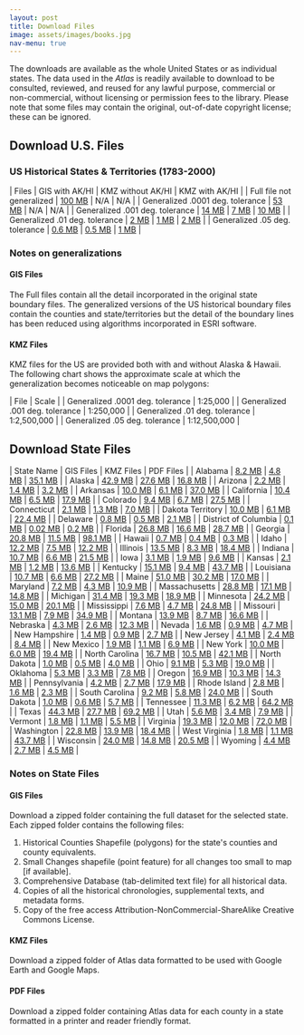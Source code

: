```yaml
---
layout: post
title: Download Files
image: assets/images/books.jpg
nav-menu: true
---
```


The downloads are available as the whole United States or as individual states. The data used in the *Atlas* is readily available to download to be consulted, reviewed, and reused for any lawful purpose, commercial or non-commercial, without licensing or permission fees to the library. Please note that some files may contain the original, out-of-date copyright license; these can be ignored. 

## Download U.S. Files
### US Historical States & Territories (1783-2000)

| Files | GIS with AK/HI | KMZ without AK/HI | KMZ with AK/HI |
| Full file not generalized | [100 MB](https://publications.newberry.org/ahcb/downloads/gis/US_AtlasHCB_StateTerr.zip) | N/A | N/A |
| Generalized .0001 deg. tolerance | [53 MB](https://publications.newberry.org/ahcb/downloads/gis/US_AtlasHCB_StateTerr_Gen0001.zip) | N/A | N/A |
| Generalized .001 deg. tolerance | [14 MB](https://publications.newberry.org/ahcb/downloads/gis/US_AtlasHCB_StateTerr_Gen001.zip) | [7 MB](https://publications.newberry.org/ahcb/downloads/kmz/US_HistStateTerr_ExAKHI_Gen001_KMZ.zip) | [10 MB](https://publications.newberry.org/ahcb/downloads/kmz/US_HistStateTerr_Gen001_KMZ.zip) |
| Generalized .01 deg. tolerance | [2 MB](https://publications.newberry.org/ahcb/downloads/gis/US_AtlasHCB_StateTerr_Gen01.zip) | [1 MB](https://publications.newberry.org/ahcb/downloads/kmz/US_HistStateTerr_ExAKHI_Gen01_KMZ.zip) | [2 MB](https://publications.newberry.org/ahcb/downloads/kmz/US_HistStateTerr_Gen01_KMZ.zip) |
| Generalized .05 deg. tolerance | [0.6 MB](https://publications.newberry.org/ahcb/downloads/gis/US_AtlasHCB_StateTerr_Gen05.zip) | [0.5 MB](https://publications.newberry.org/ahcb/downloads/kmz/US_HistStateTerr_ExAKHI_Gen05_KMZ.zip) | [1 MB](https://publications.newberry.org/ahcb/downloads/kmz/US_HistStateTerr_Gen05_KMZ.zip) |

### Notes on generalizations
#### GIS Files
The Full files contain all the detail incorporated in the original state boundary files. The generalized versions of the US historical boundary files contain the counties and state/territories but the detail of the boundary lines has been reduced using algorithms incorporated in ESRI software. 

#### KMZ Files
KMZ files for the US are provided both with and without Alaska & Hawaii.
The following chart shows the approximate scale at which the generalization becomes noticeable on map polygons:

| File | Scale |
| Generalized .0001 deg. tolerance | 1:25,000 |
| Generalized .001 deg. tolerance | 1:250,000 | 
| Generalized .01 deg. tolerance | 1:2,500,000 | 
| Generalized .05 deg. tolerance | 1:12,500,000 | 


## Download State Files

| State Name | GIS Files | KMZ Files | PDF Files |
| Alabama | [8.2 MB](https://publications.newberry.org/ahcb/downloads/gis/AL_AtlasHCB.zip) | [4.8 MB](https://publications.newberry.org/ahcb/downloads/kmz/AL_HistCountiesKMZ.zip) | [35.1 MB](https://publications.newberry.org/ahcb/downloads/pdf/AL_HistCountiesPDF.zip) |
| Alaska | [42.9 MB](https://publications.newberry.org/ahcb/downloads/gis/AK_AtlasHCB.zip) | [27.6 MB](https://publications.newberry.org/ahcb/downloads/kmz/AK_HistCountiesKMZ.zip) | [16.8 MB](https://publications.newberry.org/ahcb/downloads/pdf/AK_HistCountiesPDF.zip) |
| Arizona | [2.2 MB](https://publications.newberry.org/ahcb/downloads/gis/AZ_AtlasHCB.zip) | [1.4 MB](https://publications.newberry.org/ahcb/downloads/kmz/AZ_HistCountiesKMZ.zip) | [3.2 MB](https://publications.newberry.org/ahcb/downloads/pdf/AZ_HistCountiesPDF.zip) |
| Arkansas | [10.0 MB](https://publications.newberry.org/ahcb/downloads/gis/AR_AtlasHCB.zip) | [6.1 MB](https://publications.newberry.org/ahcb/downloads/kmz/AR_HistCountiesKMZ.zip) | [37.0 MB](https://publications.newberry.org/ahcb/downloads/pdf/AR_HistCountiesPDF.zip) |
| California | [10.4 MB](https://publications.newberry.org/ahcb/downloads/gis/CA_AtlasHCB.zip) | [6.5 MB](https://publications.newberry.org/ahcb/downloads/kmz/CA_HistCountiesKMZ.zip) | [17.9 MB](https://publications.newberry.org/ahcb/downloads/pdf/CA_HistCountiesPDF.zip) |
| Colorado | [9.4 MB](https://publications.newberry.org/ahcb/downloads/gis/CO_AtlasHCB.zip) | [6.7 MB](https://publications.newberry.org/ahcb/downloads/kmz/CO_HistCountiesKMZ.zip) | [27.5 MB](https://publications.newberry.org/ahcb/downloads/pdf/CO_HistCountiesPDF.zip) |
| Connecticut | [2.1 MB](https://publications.newberry.org/ahcb/downloads/gis/CT_AtlasHCB.zip) | [1.3 MB](https://publications.newberry.org/ahcb/downloads/kmz/CT_HistCountiesKMZ.zip) | [7.0 MB](https://publications.newberry.org/ahcb/downloads/pdf/CT_HistCountiesPDF.zip) |
| Dakota Territory | [10.0 MB](https://publications.newberry.org/ahcb/downloads/gis/DT_AtlasHCB.zip) | [6.1 MB](https://publications.newberry.org/ahcb/downloads/kmz/DT_HistCountiesKMZ.zip) | [22.4 MB](https://publications.newberry.org/ahcb/downloads/pdf/DT_HistCountiesPDF.zip) |
| Delaware | [0.8 MB](https://publications.newberry.org/ahcb/downloads/gis/DE_AtlasHCB.zip) | [0.5 MB](https://publications.newberry.org/ahcb/downloads/kmz/DE_HistCountiesKMZ.zip) | [2.1 MB](https://publications.newberry.org/ahcb/downloads/pdf/DE_HistCountiesPDF.zip) |
| District of Columbia | [0.1 MB](https://publications.newberry.org/ahcb/downloads/gis/DC_AtlasHCB.zip) | [0.02 MB](https://publications.newberry.org/ahcb/downloads/kmz/DC_HistCountiesKMZ.zip) | [0.2 MB](https://publications.newberry.org/ahcb/downloads/pdf/DC_HistCountiesPDF.zip) |
| Florida | [26.8 MB](https://publications.newberry.org/ahcb/downloads/gis/FL_AtlasHCB.zip) | [16.6 MB](https://publications.newberry.org/ahcb/downloads/kmz/FL_HistCountiesKMZ.zip) | [28.7 MB](https://publications.newberry.org/ahcb/downloads/pdf/FL_HistCountiesPDF.zip) |
| Georgia | [20.8 MB](https://publications.newberry.org/ahcb/downloads/gis/GA_AtlasHCB.zip) | [11.5 MB](https://publications.newberry.org/ahcb/downloads/kmz/GA_HistCountiesKMZ.zip) | [98.1 MB](https://publications.newberry.org/ahcb/downloads/pdf/GA_HistCountiesPDF.zip) |
| Hawaii | [0.7 MB](https://publications.newberry.org/ahcb/downloads/gis/HI_AtlasHCB.zip) | [0.4 MB](https://publications.newberry.org/ahcb/downloads/kmz/HI_HistCountiesKMZ.zip) | [0.3 MB](https://publications.newberry.org/ahcb/downloads/pdf/HI_HistCountiesPDF.zip) |
| Idaho | [12.2 MB](https://publications.newberry.org/ahcb/downloads/gis/ID_AtlasHCB.zip) | [7.5 MB](https://publications.newberry.org/ahcb/downloads/kmz/ID_HistCountiesKMZ.zip) | [12.2 MB](https://publications.newberry.org/ahcb/downloads/pdf/ID_HistCountiesPDF.zip) |
| Illinois | [13.5 MB](https://publications.newberry.org/ahcb/downloads/gis/IL_AtlasHCB.zip) | [8.3 MB](https://publications.newberry.org/ahcb/downloads/kmz/IL_HistCountiesKMZ.zip) | [18.4 MB](https://publications.newberry.org/ahcb/downloads/pdf/IL_HistCountiesPDF.zip) |
| Indiana | [10.7 MB](https://publications.newberry.org/ahcb/downloads/gis/IN_AtlasHCB.zip) | [6.6 MB](https://publications.newberry.org/ahcb/downloads/kmz/IN_HistCountiesKMZ.zip) | [21.5 MB](https://publications.newberry.org/ahcb/downloads/pdf/IN_HistCountiesPDF.zip) |
| Iowa | [3.1 MB](https://publications.newberry.org/ahcb/downloads/gis/IA_AtlasHCB.zip) | [1.9 MB](https://publications.newberry.org/ahcb/downloads/kmz/IA_HistCountiesKMZ.zip) | [9.6 MB](https://publications.newberry.org/ahcb/downloads/pdf/IA_HistCountiesPDF.zip) |
| Kansas | [2.1 MB](https://publications.newberry.org/ahcb/downloads/gis/KS_AtlasHCB.zip) | [1.2 MB](https://publications.newberry.org/ahcb/downloads/kmz/KS_HistCountiesKMZ.zip) | [13.6 MB](https://publications.newberry.org/ahcb/downloads/pdf/KS_HistCountiesPDF.zip) |
| Kentucky | [15.1 MB](https://publications.newberry.org/ahcb/downloads/gis/KY_AtlasHCB.zip) | [9.4 MB](https://publications.newberry.org/ahcb/downloads/kmz/KY_HistCountiesKMZ.zip) | [43.7 MB](https://publications.newberry.org/ahcb/downloads/pdf/KY_HistCountiesPDF.zip) |
| Louisiana | [10.7 MB](https://publications.newberry.org/ahcb/downloads/gis/LA_AtlasHCB.zip) | [6.6 MB](https://publications.newberry.org/ahcb/downloads/kmz/LA_HistCountiesKMZ.zip) | [27.2 MB](https://publications.newberry.org/ahcb/downloads/pdf/LA_HistCountiesPDF.zip) |
| Maine | [51.0 MB](https://publications.newberry.org/ahcb/downloads/gis/ME_AtlasHCB.zip) | [30.2 MB](https://publications.newberry.org/ahcb/downloads/kmz/ME_HistCountiesKMZ.zip) | [17.0 MB](https://publications.newberry.org/ahcb/downloads/pdf/ME_HistCountiesPDF.zip) |
| Maryland | [7.2 MB](https://publications.newberry.org/ahcb/downloads/gis/MD_AtlasHCB.zip) | [4.3 MB](https://publications.newberry.org/ahcb/downloads/kmz/MD_HistCountiesKMZ.zip) | [10.9 MB](https://publications.newberry.org/ahcb/downloads/pdf/MD_HistCountiesPDF.zip) |
| Massachusetts | [28.8 MB](https://publications.newberry.org/ahcb/downloads/gis/MA_AtlasHCB.zip) | [17.1 MB](https://publications.newberry.org/ahcb/downloads/kmz/MA_HistCountiesKMZ.zip) | [14.8 MB](https://publications.newberry.org/ahcb/downloads/pdf/MA_HistCountiesPDF.zip) |
| Michigan | [31.4 MB](https://publications.newberry.org/ahcb/downloads/gis/MI_AtlasHCB.zip) | [19.3 MB](https://publications.newberry.org/ahcb/downloads/kmz/MI_HistCountiesKMZ.zip) | [18.9 MB](https://publications.newberry.org/ahcb/downloads/pdf/MI_HistCountiesPDF.zip) |
| Minnesota | [24.2 MB](https://publications.newberry.org/ahcb/downloads/gis/MN_AtlasHCB.zip) | [15.0 MB](https://publications.newberry.org/ahcb/downloads/kmz/MN_HistCountiesKMZ.zip) | [20.1 MB](https://publications.newberry.org/ahcb/downloads/pdf/MN_HistCountiesPDF.zip) |
| Mississippi | [7.6 MB](https://publications.newberry.org/ahcb/downloads/gis/MS_AtlasHCB.zip) | [4.7 MB](https://publications.newberry.org/ahcb/downloads/kmz/MS_HistCountiesKMZ.zip) | [24.8 MB](https://publications.newberry.org/ahcb/downloads/pdf/MS_HistCountiesPDF.zip) |
| Missouri | [13.1 MB](https://publications.newberry.org/ahcb/downloads/gis/MO_AtlasHCB.zip) | [7.9 MB](https://publications.newberry.org/ahcb/downloads/kmz/MO_HistCountiesKMZ.zip) | [34.9 MB](https://publications.newberry.org/ahcb/downloads/pdf/MO_HistCountiesPDF.zip) |
| Montana | [13.9 MB](https://publications.newberry.org/ahcb/downloads/gis/MT_AtlasHCB.zip) | [8.7 MB](https://publications.newberry.org/ahcb/downloads/kmz/MT_HistCountiesKMZ.zip) | [16.6 MB](https://publications.newberry.org/ahcb/downloads/pdf/MT_HistCountiesPDF.zip) |
| Nebraska | [4.3 MB](https://publications.newberry.org/ahcb/downloads/gis/NE_AtlasHCB.zip) | [2.6 MB](https://publications.newberry.org/ahcb/downloads/kmz/NE_HistCountiesKMZ.zip) | [12.3 MB](https://publications.newberry.org/ahcb/downloads/pdf/NE_HistCountiesPDF.zip) |
| Nevada | [1.6 MB](https://publications.newberry.org/ahcb/downloads/gis/NV_AtlasHCB.zip) | [0.9 MB](https://publications.newberry.org/ahcb/downloads/kmz/NV_HistCountiesKMZ.zip) | [4.7 MB](https://publications.newberry.org/ahcb/downloads/pdf/NV_HistCountiesPDF.zip) |
| New Hampshire | [1.4 MB](https://publications.newberry.org/ahcb/downloads/gis/NH_AtlasHCB.zip) | [0.9 MB](https://publications.newberry.org/ahcb/downloads/kmz/NH_HistCountiesKMZ.zip) | [2.7 MB](https://publications.newberry.org/ahcb/downloads/pdf/NH_HistCountiesPDF.zip) |
| New Jersey | [4.1 MB](https://publications.newberry.org/ahcb/downloads/gis/NJ_AtlasHCB.zip) | [2.4 MB](https://publications.newberry.org/ahcb/downloads/kmz/NJ_HistCountiesKMZ.zip) | [8.4 MB](https://publications.newberry.org/ahcb/downloads/pdf/NJ_HistCountiesPDF.zip) |
| New Mexico | [1.9 MB](https://publications.newberry.org/ahcb/downloads/gis/NM_AtlasHCB.zip) | [1.1 MB](https://publications.newberry.org/ahcb/downloads/kmz/NM_HistCountiesKMZ.zip) | [6.9 MB](https://publications.newberry.org/ahcb/downloads/pdf/NM_HistCountiesPDF.zip) |
| New York | [10.0 MB](https://publications.newberry.org/ahcb/downloads/gis/NY_AtlasHCB.zip) | [6.0 MB](https://publications.newberry.org/ahcb/downloads/kmz/NY_HistCountiesKMZ.zip) | [19.4 MB](https://publications.newberry.org/ahcb/downloads/pdf/NY_HistCountiesPDF.zip) |
| North Carolina | [16.7 MB](https://publications.newberry.org/ahcb/downloads/gis/NC_AtlasHCB.zip) | [10.5 MB](https://publications.newberry.org/ahcb/downloads/kmz/NC_HistCountiesKMZ.zip) | [42.1 MB](https://publications.newberry.org/ahcb/downloads/pdf/NC_HistCountiesPDF.zip) |
| North Dakota | [1.0 MB](https://publications.newberry.org/ahcb/downloads/gis/ND_AtlasHCB.zip) | [0.5 MB](https://publications.newberry.org/ahcb/downloads/kmz/ND_HistCountiesKMZ.zip) | [4.0 MB](https://publications.newberry.org/ahcb/downloads/pdf/ND_HistCountiesPDF.zip) |
| Ohio | [9.1 MB](https://publications.newberry.org/ahcb/downloads/gis/OH_AtlasHCB.zip) | [5.3 MB](https://publications.newberry.org/ahcb/downloads/kmz/OH_HistCountiesKMZ.zip) | [19.0 MB](https://publications.newberry.org/ahcb/downloads/pdf/OH_HistCountiesPDF.zip) |
| Oklahoma | [5.3 MB](https://publications.newberry.org/ahcb/downloads/gis/OK_AtlasHCB.zip) | [3.3 MB](https://publications.newberry.org/ahcb/downloads/kmz/OK_HistCountiesKMZ.zip) | [7.8 MB](https://publications.newberry.org/ahcb/downloads/pdf/OK_HistCountiesPDF.zip) |
| Oregon | [16.9 MB](https://publications.newberry.org/ahcb/downloads/gis/OR_AtlasHCB.zip) | [10.3 MB](https://publications.newberry.org/ahcb/downloads/kmz/OR_HistCountiesKMZ.zip) | [14.3 MB](https://publications.newberry.org/ahcb/downloads/pdf/OR_HistCountiesPDF.zip) |
| Pennsylvania | [4.2 MB](https://publications.newberry.org/ahcb/downloads/gis/PA_AtlasHCB.zip) | [2.7 MB](https://publications.newberry.org/ahcb/downloads/kmz/PA_HistCountiesKMZ.zip) | [17.9 MB](https://publications.newberry.org/ahcb/downloads/pdf/PA_HistCountiesPDF.zip) |
| Rhode Island | [2.8 MB](https://publications.newberry.org/ahcb/downloads/gis/RI_AtlasHCB.zip) | [1.6 MB](https://publications.newberry.org/ahcb/downloads/kmz/RI_HistCountiesKMZ.zip) | [2.3 MB](https://publications.newberry.org/ahcb/downloads/pdf/RI_HistCountiesPDF.zip) |
| South Carolina | [9.2 MB](https://publications.newberry.org/ahcb/downloads/gis/SC_AtlasHCB.zip) | [5.8 MB](https://publications.newberry.org/ahcb/downloads/kmz/SC_HistCountiesKMZ.zip) | [24.0 MB](https://publications.newberry.org/ahcb/downloads/pdf/SC_HistCountiesPDF.zip) |
| South Dakota | [1.0 MB](https://publications.newberry.org/ahcb/downloads/gis/SD_AtlasHCB.zip) | [0.6 MB](https://publications.newberry.org/ahcb/downloads/kmz/SD_HistCountiesKMZ.zip) | [5.7 MB](https://publications.newberry.org/ahcb/downloads/pdf/SD_HistCountiesPDF.zip) |
| Tennessee | [11.3 MB](https://publications.newberry.org/ahcb/downloads/gis/TN_AtlasHCB.zip) | [6.2 MB](https://publications.newberry.org/ahcb/downloads/kmz/TN_HistCountiesKMZ.zip) | [64.2 MB](https://publications.newberry.org/ahcb/downloads/pdf/TN_HistCountiesPDF.zip) |
| Texas | [44.3 MB](https://publications.newberry.org/ahcb/downloads/gis/TX_AtlasHCB.zip) | [27.7 MB](https://publications.newberry.org/ahcb/downloads/kmz/TX_HistCountiesKMZ.zip) | [69.2 MB](https://publications.newberry.org/ahcb/downloads/pdf/TX_HistCountiesPDF.zip) |
| Utah | [5.6 MB](https://publications.newberry.org/ahcb/downloads/gis/UT_AtlasHCB.zip) | [3.4 MB](https://publications.newberry.org/ahcb/downloads/kmz/UT_HistCountiesKMZ.zip) | [7.9 MB](https://publications.newberry.org/ahcb/downloads/pdf/UT_HistCountiesPDF.zip) |
| Vermont | [1.8 MB](https://publications.newberry.org/ahcb/downloads/gis/VT_AtlasHCB.zip) | [1.1 MB](https://publications.newberry.org/ahcb/downloads/kmz/VT_HistCountiesKMZ.zip) | [5.5 MB](https://publications.newberry.org/ahcb/downloads/pdf/VT_HistCountiesPDF.zip) |
| Virginia | [19.3 MB](https://publications.newberry.org/ahcb/downloads/gis/VA_AtlasHCB.zip) | [12.0 MB](https://publications.newberry.org/ahcb/downloads/kmz/VA_HistCountiesKMZ.zip) | [72.0 MB](https://publications.newberry.org/ahcb/downloads/pdf/VA_HistCountiesPDF.zip) |
| Washington | [22.8 MB](https://publications.newberry.org/ahcb/downloads/gis/WA_AtlasHCB.zip) | [13.9 MB](https://publications.newberry.org/ahcb/downloads/kmz/WA_HistCountiesKMZ.zip) | [18.4 MB](https://publications.newberry.org/ahcb/downloads/pdf/WA_HistCountiesPDF.zip) |
| West Virginia | [1.8 MB](https://publications.newberry.org/ahcb/downloads/gis/WV_AtlasHCB.zip) | [1.1 MB](https://publications.newberry.org/ahcb/downloads/kmz/WV_HistCountiesKMZ.zip) | [43.7 MB](https://publications.newberry.org/ahcb/downloads/pdf/WV_HistCountiesPDF.zip) |
| Wisconsin | [24.0 MB](https://publications.newberry.org/ahcb/downloads/gis/WI_AtlasHCB.zip) | [14.8 MB](https://publications.newberry.org/ahcb/downloads/kmz/WI_HistCountiesKMZ.zip) | [20.5 MB](https://publications.newberry.org/ahcb/downloads/pdf/WI_HistCountiesPDF.zip) |
| Wyoming | [4.4 MB](https://publications.newberry.org/ahcb/downloads/gis/WY_AtlasHCB.zip) | [2.7 MB](https://publications.newberry.org/ahcb/downloads/kmz/WY_HistCountiesKMZ.zip) | [4.5 MB](https://publications.newberry.org/ahcb/downloads/pdf/WY_HistCountiesPDF.zip) |

### Notes on State Files
#### GIS Files 
Download a zipped folder containing the full dataset for the selected state. Each zipped folder contains the following files:
1. Historical Counties Shapefile (polygons) for the state's counties and county equivalents.
2. Small Changes shapefile (point feature) for all changes too small to map [if available].
3. Comprehensive Database (tab-delimited text file) for all historical data.
4. Copies of all the historical chronologies, supplemental texts, and metadata forms.
5. Copy of the free access Attribution-NonCommercial-ShareAlike Creative Commons License.

#### KMZ Files
Download a zipped folder of Atlas data formatted to be used with Google Earth and Google Maps. 

#### PDF Files
Download a zipped folder containing Atlas data for each county in a state formatted in a printer and reader friendly format.

